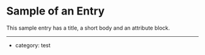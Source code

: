 # Sample of an Entry

This sample entry has a title, a short body and an attribute block.


---

 - category: test